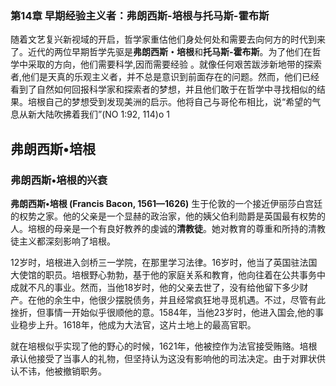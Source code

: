 ### 第14章 早期经验主义者：弗朗西斯-培根与托马斯-霍布斯

随着文艺复兴新视域的开启，哲学家重估他们身处何处和需要去向何方的时代到来了。近代的两位早期哲学先驱是**弗朗西斯・培根**和**托马斯-霍布斯**。为了他们在哲学中采取的方向，他们需要科学,因而需要经验 。就像任何艰苦跋涉新地带的探索者,他们是天真的乐观主义者，并不总是意识到前面存在的问题。然而，他们已经看到了自然如何回报科学家和探索者的梦想，并且他们敢于在哲学中寻找相似的结果。培根自己的梦想受到发现美洲的启示。他将自己与哥伦布相比，说“希望的气息从新大陆吹拂着我们”(NO 1:92, 114)o 1

## 弗朗西斯•培根

### 弗朗西斯•培根的兴衰

**弗朗西斯•培根 (Francis Bacon, 1561—1626)** 生于伦敦的一个接近伊丽莎白宫廷的权势之家。他的父亲是一个显赫的政治家，他的姨父伯利勋爵是英国最有权势的人。培根的母亲是一个有良好教养的虔诚的**清教徒**。她对教育的尊重和所持的清教徒主义都深刻影响了培根。

12岁时，培根进入剑桥三一学院，在那里学习法律。16岁时，他当了英国驻法国大使馆的职员。培根野心勃勃，基于他的家庭关系和教育，他向往着在公共事务中成就不凡的事业。然而，当他18岁时，他的父亲去世了，没有给他留下多少财产。在他的余生中，他很少摆脱债务，并且经常疯狂地寻觅机遇。不过，尽管有此挫折，但事情一开始似乎很顺他的意。1584年，当他23岁时，他进入国会,他的事业稳步上升。1618年，他成为大法官，这片土地上的最高官职。

就在培根似乎实现了他的野心的时候，1621年，他被控作为法官接受贿赂。培根承认他接受了当事人的礼物，但坚持认为这没有影响他的司法决定。由于对罪状供认不讳，他被撤销职务。